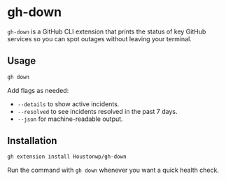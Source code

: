 # gh-down

`gh-down` is a GitHub CLI extension that prints the status of key GitHub services so you can spot outages without leaving your terminal.

## Usage

```bash
gh down
```

Add flags as needed:

- `--details` to show active incidents.
- `--resolved` to see incidents resolved in the past 7 days.
- `--json` for machine-readable output.

## Installation

```bash
gh extension install Houstonwp/gh-down
```

Run the command with `gh down` whenever you want a quick health check.
